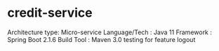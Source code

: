 # credit-service
Architecture type: Micro-service
Language/Tech : Java 11
Framework : Spring Boot 2.1.6
Build Tool : Maven 3.0
testing for feature logout
